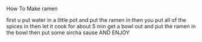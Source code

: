How To Make ramen


first u put water in a little pot and put the ramen in 
then you put all of the spices in 
then let it cook for about 5 min
get a bowl out and put the ramen in the bowl 
then put some sircha sause 
AND ENJOY 
